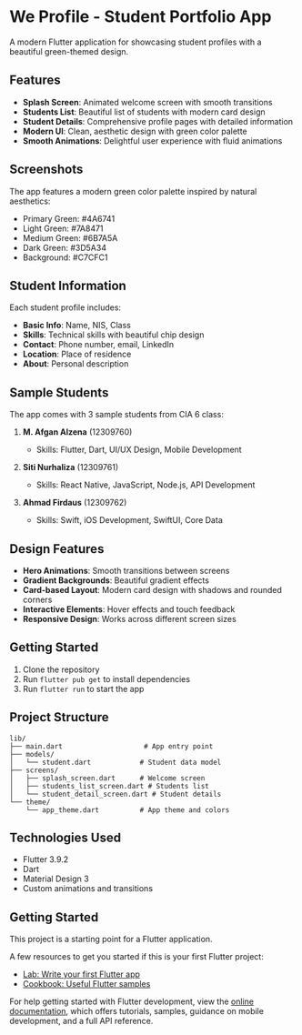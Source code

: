 # We Profile - Student Portfolio App

A modern Flutter application for showcasing student profiles with a beautiful green-themed design.

## Features

- **Splash Screen**: Animated welcome screen with smooth transitions
- **Students List**: Beautiful list of students with modern card design
- **Student Details**: Comprehensive profile pages with detailed information
- **Modern UI**: Clean, aesthetic design with green color palette
- **Smooth Animations**: Delightful user experience with fluid animations

## Screenshots

The app features a modern green color palette inspired by natural aesthetics:
- Primary Green: #4A6741
- Light Green: #7A8471
- Medium Green: #6B7A5A
- Dark Green: #3D5A34
- Background: #C7CFC1

## Student Information

Each student profile includes:
- **Basic Info**: Name, NIS, Class
- **Skills**: Technical skills with beautiful chip design
- **Contact**: Phone number, email, LinkedIn
- **Location**: Place of residence
- **About**: Personal description

## Sample Students

The app comes with 3 sample students from CIA 6 class:

1. **M. Afgan Alzena** (12309760)
   - Skills: Flutter, Dart, UI/UX Design, Mobile Development
   
2. **Siti Nurhaliza** (12309761)
   - Skills: React Native, JavaScript, Node.js, API Development
   
3. **Ahmad Firdaus** (12309762)
   - Skills: Swift, iOS Development, SwiftUI, Core Data

## Design Features

- **Hero Animations**: Smooth transitions between screens
- **Gradient Backgrounds**: Beautiful gradient effects
- **Card-based Layout**: Modern card design with shadows and rounded corners
- **Interactive Elements**: Hover effects and touch feedback
- **Responsive Design**: Works across different screen sizes

## Getting Started

1. Clone the repository
2. Run `flutter pub get` to install dependencies
3. Run `flutter run` to start the app

## Project Structure

```
lib/
├── main.dart                    # App entry point
├── models/
│   └── student.dart            # Student data model
├── screens/
│   ├── splash_screen.dart      # Welcome screen
│   ├── students_list_screen.dart # Students list
│   └── student_detail_screen.dart # Student details
└── theme/
    └── app_theme.dart          # App theme and colors
```

## Technologies Used

- Flutter 3.9.2
- Dart
- Material Design 3
- Custom animations and transitions

## Getting Started

This project is a starting point for a Flutter application.

A few resources to get you started if this is your first Flutter project:

- [Lab: Write your first Flutter app](https://docs.flutter.dev/get-started/codelab)
- [Cookbook: Useful Flutter samples](https://docs.flutter.dev/cookbook)

For help getting started with Flutter development, view the
[online documentation](https://docs.flutter.dev/), which offers tutorials,
samples, guidance on mobile development, and a full API reference.
